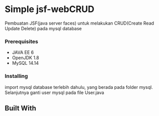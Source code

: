 # Simple jsf-webCRUD
Pembuatan JSF(java server faces) untuk melakukan CRUD(Create Read Update Delete) pada mysql database

### Prerequisites
- JAVA EE 6
- OpenJDK 1.8
- MySQL 14.14


### Installing

import  mysql database terlebih dahulu, yang berada pada folder mysql. Selanjutnya ganti user mysql pada file User.java
## Built With
